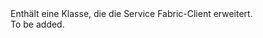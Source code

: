 <Namespace Name="Microsoft.ServiceFabric.Preview.Client">
  <Docs>
    <summary>Enthält eine Klasse, die die Service Fabric-Client erweitert.</summary> 
    <remarks>To be added.</remarks>
  </Docs>
</Namespace>
